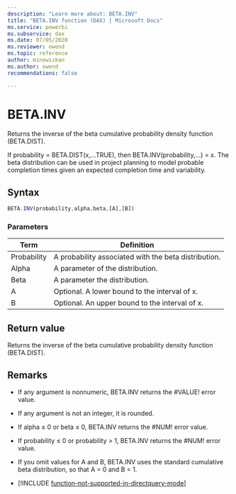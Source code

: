 ```yaml
---
description: "Learn more about: BETA.INV"
title: "BETA.INV function (DAX) | Microsoft Docs"
ms.service: powerbi 
ms.subservice: dax 
ms.date: 07/05/2020
ms.reviewer: owend
ms.topic: reference
author: minewiskan
ms.author: owend 
recommendations: false

---
```

# BETA.INV

Returns the inverse of the beta cumulative probability density function (BETA.DIST).  
  
If probability = BETA.DIST(x,...TRUE), then BETA.INV(probability,...) = x. The beta distribution can be used in project planning to model probable completion times given an expected completion time and variability.  
  
## Syntax  
  
```js
BETA.INV(probability,alpha,beta,[A],[B])  
```
  
### Parameters  
  
|Term|Definition|  
|--------|--------------|  
|Probability|A probability associated with the beta distribution.|  
|Alpha|A parameter of the distribution.|  
|Beta|A parameter the distribution.|  
|A|Optional. A lower bound to the interval of x.|  
|B|Optional. An upper bound to the interval of x.|  
  
## Return value

Returns the inverse of the beta cumulative probability density function (BETA.DIST).  
  
## Remarks

- If any argument is nonnumeric, BETA.INV returns the #VALUE! error value. 

- If any argument is not an integer, it is rounded.
  
- If alpha ≤ 0 or beta ≤ 0, BETA.INV returns the #NUM! error value.  
  
- If probability ≤ 0 or probability &gt; 1, BETA.INV returns the #NUM! error value.  
  
- If you omit values for A and B, BETA.INV uses the standard cumulative beta distribution, so that A = 0 and B = 1.  

- [!INCLUDE [function-not-supported-in-directquery-mode](includes/function-not-supported-in-directquery-mode.md)]
